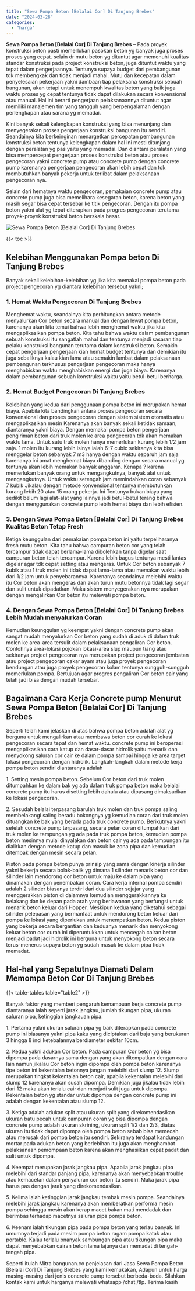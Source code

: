```yaml
---
title: "Sewa Pompa Beton [Belalai Cor] Di Tanjung Brebes"
date: "2024-03-28"
categories: 
  - "harga"
---
```


**Sewa Pompa Beton \[Belalai Cor\] Di Tanjung Brebes** – Pada proyek konstruksi beton pasti memerlukan pasokan beton yg banyak juga proses proses yang cepat. selain dr mutu beton yg dituntut agar memenuhi kualitas standar konstruksi pada project konstruksi beton, juga dituntut waktu yang tepat dalam pengerjaannya. Tentunya supaya budget dari pembangunan tdk membengkak dan tidak menjadi mahal. Mutu dan kecepatan dalam penyelesaian pekerjaan yakni dambaan tiap pelaksana konstruksi sebuah bangunan, akan tetapi untuk menempuh kwalitas beton yang baik juga waktu proses yg cepat tentunya tidak dapat dilakukan secara konvensional atau manual. Hal ini berarti pengerjaan pelaksanaannya dituntut agar memiliki manajemen tim yang tangguh yang berpengalaman dengan perlengkapan atau sarana yg memadai.

Kini banyak sekali kelengkapan konstruksi yang bisa menunjang dan menyegerakan proses pengerjaan konstruksi bangunan itu sendiri. Seandainya kita berkeinginan menargetkan percepatan pembangunan konstruksi beton tentunya kelengkapan dalam hal ini mesti ditunjang dengan peralatan yg pas yaitu yang memadai. Dan diantara peralatan yang bisa mempercepat pengerjaan proses konstruksi beton atau proses pengecoran yakni concrete pump atau concrete pump dengan concrete pump karenanya pengerjaan pengecoran akan lebih cepat dan tdk membutuhkan banyak pekerja untuk terlibat dalam pelaksanaan pengecoran nya.

Selain dari hematnya waktu pengecoran, pemakaian concrete pump atau concrete pump juga bisa memelihara kesegaran beton, karena beton yang masih segar bisa cepat tersebar ke titik pengecoran. Dengan itu pompa beton yakni alat yg tepat diterapkan pada progres pengecoran terutama proyek-proyek konstruksi beton berskala besar.

![Sewa Pompa Beton [Belalai Cor] Di Tanjung Brebes](/images/sewa-concrete-pump-31.png)

{{< toc >}}

## Kelebihan Menggunakan Pompa beton Di Tanjung Brebes

Banyak sekali kelebihan-kelebihan yg jika kita memakai pompa beton pada project pengecoran yg diantara kelebihan tersebut yakni;

### 1\. Hemat Waktu Pengecoran Di Tanjung Brebes

Menghemat waktu, seandainya kita perhitungkan antara metode menyalurkan Cor beton secara manual dan dengan lewat pompa beton, karenanya akan kita temui bahwa lebih menghemat waktu jika kita mengaplikasikan pompa beton. Kita tahu bahwa waktu dalam pembangunan sebuah konstruksi itu sangatlah mahal dan tentunya menjadi sasaran tiap pelaku konstruksi bangunan terutama dalam konstruksi beton. Semakin cepat pengerjaan pengerjaan kian hemat budget tentunya dan demikian itu juga sebaliknya kalau kian lama atau semakin lambat dalam pelaksanaan pembangunan terkhusus pengerjaan pengecoran maka hanya menghabiskan waktu menghabiskan energi dan juga biaya. Karenanya dalam pembangunan sebuah konstruksi waktu yaitu betul-betul berharga.

### 2\. Hemat Budget Pengecoran Di Tanjung Brebes

Kelebihan yang kedua dari penggunaan pompa beton ini merupakan hemat biaya. Apabila kita bandingkan antara proses pengecoran secara konvensional dan proses pengecoran dengan sistem sistem otomatis atau mengaplikasikan mesin Karenanya akan banyak sekali ketidak samaan, diantaranya yakni biaya. Dengan memakai pompa beton pengerjaan pengiriman beton dari truk molen ke area pengecoran tdk akan memakan waktu lama. Untuk satu truk molen hanya memerlukan kurang lebih 1/2 jam saja. 1 molen itu kurang lebih isinya ialah 6-7 cubic sekiranya kita bisa menggelar beton sebanyak 7 m3 hanya dengan waktu separuh jam saja karenanya ini amat menghemat biaya dibanding dengan secara manual yg tentunya akan lebih memakan banyak anggaran. Kenapa ? karena memerlukan banyak orang untuk mengangkutnya, banyak alat untuk mengangkutnya. Untuk waktu setengah jam memindahkan coran sebanyak 7 kubik Jikalau dengan metode konvensional tentunya membutuhkan kurang lebih 20 atau 15 orang pekerja. Ini Tentunya bukan biaya yang sedikit belum lagi alat-alat yang lainnya jadi betul-betul terang bahwa dengan menggunakan concrete pump lebih hemat biaya dan lebih efisien.

### 3\. Dengan Sewa Pompa Beton \[Belalai Cor\] Di Tanjung Brebes Kualitas Beton Tetap Fresh

Ketiga keunggulan dari pemakaian pompa beton ini yaitu terpeliharanya fresh mutu beton. Kita tahu bahwa campuran beton cor yang telah tercampur tidak dapat berlama-lama dibolehkan tanpa digelar saat campuran beton telah tercampur. Karena lebih bagus tentunya mesti lantas digelar agar tdk cepat setting atau mengeras. Untuk Cor beton sebanyak 7 kubik atau 1 truk molen ini tidak dapat lama-lama atau memakan waktu lebih dari 1/2 jam untuk penyebarannya. Karenanya seandainya melebihi waktu itu Cor beton akan mengeras dan akan turun mutu betonnya tidak lagi segar dan sulit untuk dipadatkan. Maka sistem menyegerakan nya merupakan dengan mengalirkan Cor beton itu melewati pompa beton.

### 4\. Dengan Sewa Pompa Beton \[Belalai Cor\] Di Tanjung Brebes Lebih Mudah menyalurkan Coran

Kemudian keunggulan yg keempat yakni dengan concrete pump akan sangat mudah menyalurkan Cor beton yang sudah di aduk di dalam truk molen ke area-area tersulit dalam pelaksanaan pengaliran Cor beton. Contohnya area-lokasi pojokan lokasi-area slup maupun tiang atau sekiranya project pengecoran nya merupakan project pengecoran jembatan atau project pengecoran cakar ayam atau juga proyek pengecoran bendungan atau juga proyek pengecoran kolam tentunya sungguh-sungguh memerlukan pompa. Bertujuan agar progres pengaliran Cor beton cair yang telah jadi bisa dengan mudah tersebar.

## Bagaimana Cara Kerja Concrete pump Menurut Sewa Pompa Beton \[Belalai Cor\] Di Tanjung Brebes

Seperti telah kami jelaskan di atas bahwa pompa beton adalah alat yg berguna untuk mengalirkan atau membawa beton cor curah ke lokasi pengecoran secara tepat dan hemat waktu. concrete pump ini beroperasi mengaplikasikan cara katup dan dasar-dasar hidrolik yaitu menarik dan menyokong saluran cor cair ke dalam pompa sampai hingga ke area target lokasi pengecoran dengan hidrolik. Langkah-langkah dalam metode kerja pompa beton sendiri diantaranya adalah

1\. Setting mesin pompa beton. Sebelum Cor beton dari truk molen ditumpahkan ke dalam bak yg ada dalam truk pompa beton maka belalai concrete pump itu harus disetting lebih dahulu atau dipasang dimaksudkan ke lokasi pengecoran.

2\. Sesudah belalai terpasang barulah truk molen dan truk pompa saling membelakangi saling beradu bokongnya yg kemudian coran dari truk molen dituangkan ke bak yang berada pada truk concrete pump. Berikutnya yakni setelah concrete pump terpasang, secara pelan coran ditumpahkan dari truk molen ke tampungan yg ada pada truk pompa beton, kemudian pompa beton mesinnya mulai dinyalakan dan beton cair yg ada pada tampungan itu dialirkan dengan metode katup dan masuk ke zona pipa dan kemudian ditembak dengan mesin secara pelan.

Piston pada pompa beton punya prinsip yang sama dengan kinerja silinder yakni bekerja secara bolak-balik yg dimana 1 silinder menarik beton cor dan silinder lain mendorong cor beton untuk maju ke dalam pipa yang dinamakan dengan penembakan coran. Cara kerja internal pompa sendiri adalah 2 silinder biasanya terdiri dari dua silinder sejajar yang menggerakkan piston di dalamnya kemudian menggerakkannya ke belakang dan ke depan pada arah yang berlawanan yang berfungsi untuk menarik beton keluar dari Hopper. Meskipun kedua yang diketahui sebagai silinder pelepasan yang bermanfaat untuk mendorong beton keluar dari pompa ke lokasi yang diperlukan untuk menempatkan beton. Kedua piston yang bekerja secara bergantian dan keduanya menarik dan menyokong keluar beton cor curah ini diperuntukkan untuk mencegah cairan beton menjadi padat jadi hidrolik ini berguna untuk menyokong beton secara terus-menerus supaya beton yg sudah masuk ke dalam pipa tidak memadat.

## Hal-hal yang Sepatutnya Diamati Dalam Memompa Beton Cor Di Tanjung Brebes

{{< table-tables table="table2" >}}

Banyak faktor yang memberi pengaruh kemampuan kerja concrete pump diantaranya ialah seperti jarak jangkau, jumlah tikungan pipa, ukuran saluran pipa, ketinggian jangkauan pipa.

1\. Pertama yakni ukuran saluran pipa yg baik diterapkan pada concrete pump ini biasanya yakni pipa kaku yang diciptakan dari baja yang berukuran 3 hingga 8 inci ketebalannya berdiameter sekitar 10cm.

2\. Kedua yakni adukan Cor beton. Pada campuran Cor beton yg bisa dipompa pada dasarnya sama dengan yang akan ditempatkan dengan cara lain namun jikalau Cor beton ingin dipompa oleh pompa beton karenanya tipe beton ini kekentalan betonnya jangan melebihi dari slump 12. Slump merupakan tingkat kekentalan beton cair, apabila kekentalan melebihi dari slump 12 karenanya akan susah dipompa. Demikian juga jikalau tidak lebih dari 12 maka akan terlalu cair dan menjadi sulit juga untuk dipompa. Kekentalan beton yg standar untuk dipompa dengan concrete pump ini adalah dengan kekentalan atau slump 12.

3\. Ketiga adalah adukan split atau ukuran split yang direkomendasikan ukuran batu pecah untuk campuran coran yg bisa dipompa dengan concrete pump adalah ukuran skrining, ukuran split 1/2 dan 2/3, diatas ukuran itu tidak dapat dipompa oleh pompa beton sebab bisa memecah atau merusak dari pompa beton itu sendiri. Sekiranya terdapat kandungan mortar pada adukan beton yang berlebihan itu juga akan menghambat pelaksanaan pemompaan beton karena akan menghasilkan cepat padat dan sulit untuk dipompa.

4\. Keempat merupakan jarak jangkau pipa. Apabila jarak jangkau pipa melebihi dari standar panjang pipa, karenanya akan menyebabkan trouble atau kemacetan dalam penyaluran cor beton itu sendiri. Maka jarak pipa harus pas dengan jarak yang direkomendasikan.

5\. Kelima ialah ketinggian jarak jangkau tembak mesin pompa. Seandainya melebihi jarak jangkau karenanya akan memberatkan performa mesin pompa sehingga mesin akan kerap macet bakan mati mendadak dan berimbas terhadap macetnya saluran pipa pompa beton.

6\. Keenam ialah tikungan pipa pada pompa beton yang terlau banyak. Ini umumnya terjadi pada mesim pompa beton ragam pompa katak atau portable. Kalau terlalu bnanyak sambungan pipa atau tikungan pipa maka dapat menyebabkan cairan beton lama lajunya dan memadat di tengah-tengah pipa.

Seperti itulah Mitra bangunan.co penjelasan dari Jasa Sewa Pompa Beton \[Belalai Cor\] Di Tanjung Brebes yang kami kemukakan, Adapun untuk harga masing-masing dari jenis concrete pump tersebut berbeda-beda. Silahkan kontak kami untuk harganya melewati whatsapp /chat /tlp. Terima kasih
